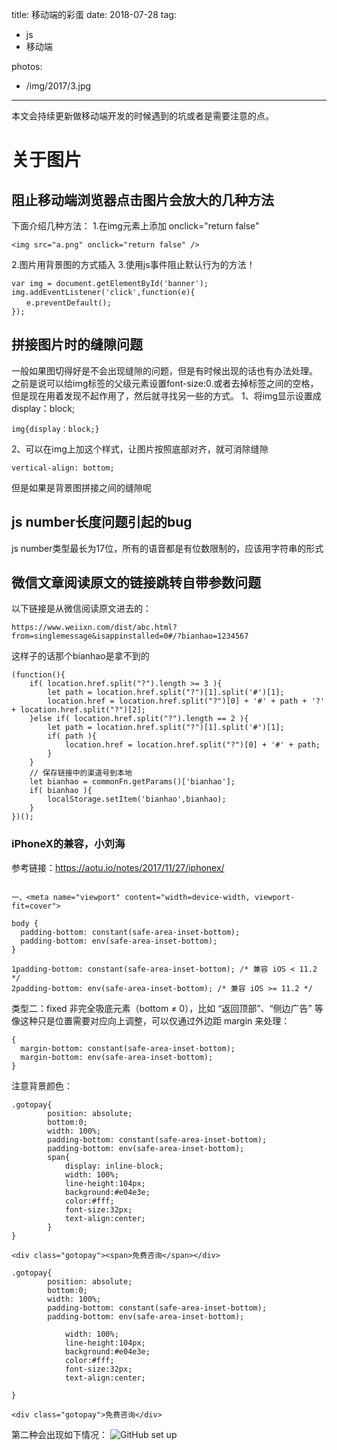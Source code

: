 title: 移动端的彩蛋
date: 2018-07-28
tag:
 - js
 - 移动端

photos:
 - /img/2017/3.jpg 

---

本文会持续更新做移动端开发的时候遇到的坑或者是需要注意的点。

<!--more-->
# 关于图片
## 阻止移动端浏览器点击图片会放大的几种方法
下面介绍几种方法：
1.在img元素上添加 onclick="return false"

```
<img src="a.png" onclick="return false" />
```
2.图片用背景图的方式插入
3.使用js事件阻止默认行为的方法！

```
var img = document.getElementById('banner');
img.addEventListener('click',function(e){
　　e.preventDefault();
});
```
## 拼接图片时的缝隙问题
一般如果图切得好是不会出现缝隙的问题，但是有时候出现的话也有办法处理。
之前是说可以给img标签的父级元素设置font-size:0.或者去掉<img>标签之间的空格，但是现在用着发现不起作用了，然后就寻找另一些的方式。
1、将img显示设置成  display：block;

```
img{display：block;}
```
2、可以在img上加这个样式，让图片按照底部对齐，就可消除缝隙

```
vertical-align: bottom;
```
但是如果是背景图拼接之间的缝隙呢
## js number长度问题引起的bug
js number类型最长为17位，所有的语音都是有位数限制的，应该用字符串的形式
## 微信文章阅读原文的链接跳转自带参数问题
以下链接是从微信阅读原文进去的：

```
https://www.weiixn.com/dist/abc.html?from=singlemessage&isappinstalled=0#/?bianhao=1234567
```
这样子的话那个bianhao是拿不到的

```
(function(){
    if( location.href.split("?").length >= 3 ){
        let path = location.href.split("?")[1].split('#')[1];
        location.href = location.href.split("?")[0] + '#' + path + '?' + location.href.split("?")[2];
    }else if( location.href.split("?").length == 2 ){
        let path = location.href.split("?")[1].split('#')[1];
        if( path ){
            location.href = location.href.split("?")[0] + '#' + path;
        }
    }
    // 保存链接中的渠道号到本地
    let bianhao = commonFn.getParams()['bianhao'];
    if( bianhao ){
        localStorage.setItem('bianhao',bianhao);
    }
})();
```
### iPhoneX的兼容，小刘海
参考链接：https://aotu.io/notes/2017/11/27/iphonex/

```

一、<meta name="viewport" content="width=device-width, viewport-fit=cover">

body {
  padding-bottom: constant(safe-area-inset-bottom);
  padding-bottom: env(safe-area-inset-bottom);
}

1padding-bottom: constant(safe-area-inset-bottom); /* 兼容 iOS < 11.2 */
2padding-bottom: env(safe-area-inset-bottom); /* 兼容 iOS >= 11.2 */
```
类型二：fixed 非完全吸底元素（bottom ≠ 0），比如 “返回顶部”、“侧边广告” 等
像这种只是位置需要对应向上调整，可以仅通过外边距 margin 来处理：

```
{
  margin-bottom: constant(safe-area-inset-bottom);
  margin-bottom: env(safe-area-inset-bottom);
}

```
注意背景颜色：

```
.gotopay{
		position: absolute;
		bottom:0;
		width: 100%;
		padding-bottom: constant(safe-area-inset-bottom);
		padding-bottom: env(safe-area-inset-bottom);
		span{
			display: inline-block;
			width: 100%;
			line-height:104px;
			background:#e04e3e;
			color:#fff;
			font-size:32px;
			text-align:center;
		}
}

<div class="gotopay"><span>免费咨询</span></div>

.gotopay{
		position: absolute;
		bottom:0;
		width: 100%;
		padding-bottom: constant(safe-area-inset-bottom);
		padding-bottom: env(safe-area-inset-bottom);

			width: 100%;
			line-height:104px;
			background:#e04e3e;
			color:#fff;
			font-size:32px;
			text-align:center;
		
}

<div class="gotopay">免费咨询</div>
```
第二种会出现如下情况：
![GitHub set up](https://shuangmuyingzi.github.io/img/iphoneX.jpg)



